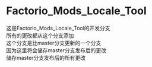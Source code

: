 # Factorio_Mods_Locale_Tool
这是Factorio_Mods_Locale_Tool的开发分支<br>
所有的更改都从这个分支添加<br>
这个分支是比master分支更新的一个分支<br>
因为这里将会储存master分支发布后的更改<br>
储存master分支发布后的所有更改<br>